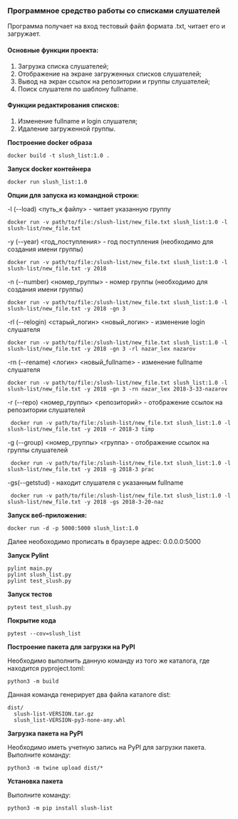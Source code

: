 ### Программное средство работы со списками слушателей

Программа получает на вход тестовый файл формата .txt, читает его и загружает.  

#### Основные функции проекта:

1. Загрузка списка слушателей;
2. Отображение на экране загруженных списков слушателей;
3. Вывод на экран ссылок на репозитории и группы слушателей;
4. Поиск слушателя по шаблону fullname.

#### Функции редактирования списков: 

1. Изменение fullname и login cлушателя; 
2. Идаление загруженной группы.

**Построение docker образа**
```
docker build -t slush_list:1.0 .
```

**Запуск docker контейнера**
```
docker run slush_list:1.0
```

**Опции для запуска из командной строки:**
 
 -l (--load) <путь_к файлу> - читает указанную группу
 
 ```
 docker run -v path/to/file:/slush-list/new_file.txt slush_list:1.0 -l slush-list/new_file.txt
```

-y (--year) <год_поступления> - год поступления (необходимо для создания имени группы)

```
docker run -v path/to/file:/slush-list/new_file.txt slush_list:1.0 -l slush-list/new_file.txt -y 2018
```

-n (--number) <номер_группы> - номер группы (необходимо для создания имени группы)

```
docker run -v path/to/file:/slush-list/new_file.txt slush_list:1.0 -l slush-list/new_file.txt -y 2018 -gn 3
```

-rl (--relogin) <старый_логин> <новый_логин> - изменение login слушателя

```
docker run -v path/to/file:/slush-list/new_file.txt slush_list:1.0 -l slush-list/new_file.txt -y 2018 -gn 3 -rl nazar_lex nazarov
```

-rn (--rename) <логин> <новый_fullname> - изменение fullname слушателя

 ```
 docker run -v path/to/file:/slush-list/new_file.txt slush_list:1.0 -l slush-list/new_file.txt -y 2018 -gn 3 -rn nazar_lex 2018-3-33-nazarov
```

-r (--repo) <номер_группы> <репозиторий> - отображение ссылок на репозитории слушателей

```
 docker run -v path/to/file:/slush-list/new_file.txt slush_list:1.0 -l slush-list/new_file.txt -y 2018 -r 2018-3 timp
```

-g (--group) <номер_группы> <группа> - отображение ссылок на группы слушателей

```
 docker run -v path/to/file:/slush-list/new_file.txt slush_list:1.0 -l slush-list/new_file.txt -y 2018 -g 2018-3 prac
```

-gs(--getstud) <fullname> - находит слушателя с указанным fullname

```
 docker run -v path/to/file:/slush-list/new_file.txt slush_list:1.0 -l slush-list/new_file.txt -y 2018 -gs 2018-3-20-naz
```

**Запуск веб-приложения:**

```
docker run -d -p 5000:5000 slush_list:1.0
```

Далее необоходимо прописать в браузере адрес: 0.0.0.0:5000


**Запуск Pylint**

```
pylint main.py
pylint slush_list.py
pylint test_slush.py
 ```
 
**Запуск тестов**
```
pytest test_slush.py 
```

**Покрытие кода**
```
pytest --cov=slush_list
```

**Построение пакета для загрузки на PyPI** 

Необходимо выполнить данную команду из того же каталога, где находится pyproject.toml:

```
python3 -m build
```

Данная команда генерирует два файла каталоге dist:

```
dist/
  slush-list-VERSION.tar.gz
  slush_list-VERSION-py3-none-any.whl
```

**Загрузка пакета на PyPI** 

Необходимо иметь учетную запись на PyPI для загрузки пакета.  
Выполните команду:

```
python3 -m twine upload dist/*
```

**Установка пакета** 

Выполните команду:

```
python3 -m pip install slush-list
```

